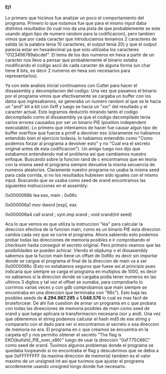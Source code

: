#### Ej1
Lo primero que hicimos fue analizar un poco el comportamiento del programa. Primero lo que notamos fue que para el mismo input daba distintos resultados (lo cual nos da una pista de que probablemente se este usando algun tipo de numero random para la codificacion), pero tambien vimos que por cada caracter que introduciamos teniamos 2 caracteres de salida (si la palabra tenia 10 caracteres, el output tenia 20) y que el output parecia estar en hexadecimal ya que solo utilizaba los caracteres "0123456789abcdef". El tema de los dos numeros en hexa a partir de un caracter nos llevo a pensar que probablemente el binario estaba modificando el codigo ascii de cada caracter de alguna forma (un char tiene 8 bits, es decir 2 numeros en hexa son necesarios para representarlos).

Ya con este analisis inicial continuamos con Cutter para hacer el dissasembly y decompilacion del codigo. Una vez que pasamos el binario por el programa vimos que efectivamente se cargaba un buffer con los datos que ingresabamos, se generaba un numero random al que se le hacia un "and" bit a bit con 0xff y luego se hacia un "xor" del resultado y el caracter actual. Esto logramos deducirlo mirando tanto el codigo decompilado como el dissasembly ya que el codigo decompilado tenia varios errores causados por ser un binario PIE (position independent executable). Lo primero que intentamos de hacer fue causar algun tipo de buffer overflow que fuerze a printf a devolver eso (claramente no habiamos entendido bien el ejercicio todavia, lo habiamos entendido como "Como podemos forzar al programa a devolver esto" y no "Cual era el secreto original antes de esta codificacion"). Un amigo luego nos dijo que estabamos entendiendo mal el problema asi que cambiamos nuestro enfoque. Buscando sobre la funcion rand de c encontramos que en teoria con la misma seed el programa siempre devuelve la misma secuencia de numeros aleatorios. Claramente nuestro programa no usaba la misma seed para cada corrida, si no los resultados hubiesen sido iguales con el mismo input. Buscando que se usaba como seed de srand encontramos las siguientes instrucciones en el assembly:

  

0x0000069b lea eax, main ; 0x66c

0x000006a1 mov dword [esp], eax

0x000006a4 call srand ; sym.imp.srand ; void srand(int seed)

  

Aca lo que vemos es que utiliza la instruccion "lea" para calcular la direccion efectiva de la funcion main, como es un binario PIE esta direccion cambia cada vez que se corre el programa. Ahora sabiendo esto podemos probar todas las direcciones de memoria posibles e ir comprobando el checksum hasta conseguir el secreto original. Pero primero veamos que las posibilidades se pueden achicar. Viendo el objdump o el dissasembly sabemos que la fucion main tiene un offset de 0x66c es decir sin importar donde se cargue el programa el final de la direccion de main va a ser 0x0000066c (Esto no estabamos seguros que fuese asi al principio pues indicaria que siempre se carga el programa en multiplos de 1000, es decir no sabiamos si la direccion donde se cargaba podia tener numeros en las ultimos 3 digitos y tal vez el offset se sumaba, para comprobarlo lo corrimos varias veces y con gdb comprobamos que main siempre se encontraba en una direccion que terminaba con "66c"). Esto baja las posibles seeds de **4.294.967.295** a **1.048.576** lo cual es mas facil de bruteforcear. De ahi fue cuestion de armar un programa en c que probara con todas las direeciones de memoria posibles de main como seed de srand y que luego aplicara la transformacion necesaria (xor y and). Una vez que obtenemos el string podemos calcular el hash md5 de ese string y compararlo con el dado para ver si encontramos el secreto o esa direccion de memoria no era. El programa en c que creamos se encuentra en la carpeta ej1 y nos permitio obtener el secreto  "The flag is EKO{bullshit_PIE_over_x86}" luego de usar la direccion "0xF775C66C" como seed de srand. Tuvimos algunos problemas donde el programa se quedaba loopeando si no encontraba el flag y descubrimos que se debia a que 0xFFFFFFFF (la maxima direccion de memoria) tambien es el valor maximo de un unsigned int asi que tuvimos que ajustar el programa acordemente usando unsigned longs donde fue necesario.
